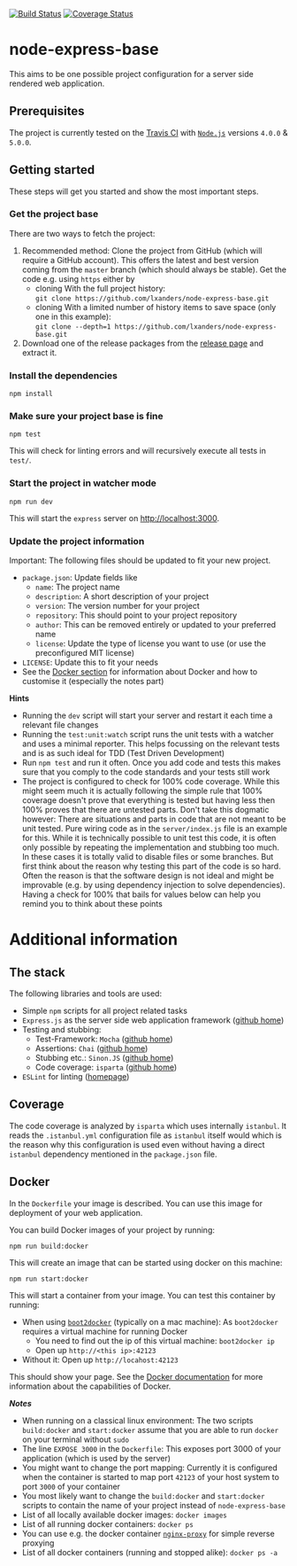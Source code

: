 [![Build Status](https://img.shields.io/travis/lxanders/node-express-base/master.svg?style=flat)](https://travis-ci.org/lxanders/node-express-base)
[![Coverage Status](https://img.shields.io/coveralls/lxanders/node-express-base/master.svg?style=flat)](https://coveralls.io/r/lxanders/node-express-base)

# node-express-base

This aims to be one possible project configuration for a server side rendered web application.

## Prerequisites

The project is currently tested on the [Travis CI](https://travis-ci.org/lxanders/node-express-base) with [`Node.js`](https://nodejs.org) versions `4.0.0` & `5.0.0`.

## Getting started

These steps will get you started and show the most important steps.

### Get the project base

There are two ways to fetch the project:

1. Recommended method: Clone the project from GitHub (which will require a GitHub account). This offers the latest and best version coming from the `master` branch (which should always be stable). Get the code e.g. using `https` either by
    * cloning With the full project history:  
    `git clone https://github.com/lxanders/node-express-base.git`
    * cloning With a limited number of history items to save space (only one in this example):  
    `git clone --depth=1 https://github.com/lxanders/node-express-base.git`
2. Download one of the release packages from the [release page](https://github.com/lxanders/node-express-base/releases) and extract it.

### Install the dependencies

```
npm install
```

### Make sure your project base is fine

```
npm test
```

This will check for linting errors and will recursively execute all tests in `test/`.

### Start the project in watcher mode

```
npm run dev
```

This will start the `express` server on [http://localhost:3000](http://localhost:3000).

### Update the project information

Important: The following files should be updated to fit your new project.

* `package.json`: Update fields like
  * `name`: The project name
  * `description`: A short description of your project
  * `version`: The version number for your project
  * `repository`: This should point to your project repository
  * `author`: This can be removed entirely or updated to your preferred name
  * `license`: Update the type of license you want to use (or use the preconfigured MIT license)
* `LICENSE`: Update this to fit your needs
* See the [Docker section](#docker) for information about Docker and how to customise it (especially the notes part)

**Hints**

* Running the `dev` script will start your server and restart it each time a relevant file changes
* Running the `test:unit:watch` script runs the unit tests with a watcher and uses a minimal reporter. This helps focussing on the relevant tests and is as such ideal for TDD (Test Driven Development)
* Run `npm test` and run it often. Once you add code and tests this makes sure that you comply to the code standards and your tests still work
* The project is configured to check for 100% code coverage. While this might seem much it is actually following the simple rule that 100% coverage doesn't prove that everything is tested but having less then 100% proves that there are untested parts. Don't take this dogmatic however: There are situations and parts in code that are not meant to be unit tested. Pure wiring code as in the `server/index.js` file is an example for this. While it is technically possible to unit test this code, it is often only possible by repeating the implementation and stubbing too much. In these cases it is totally valid to disable files or some branches. But first think about the reason why testing this part of the code is so hard. Often the reason is that the software design is not ideal and might be improvable (e.g. by using dependency injection to solve dependencies). Having a check for 100% that bails for values below can help you remind you to think about these points

# Additional information

## The stack

The following libraries and tools are used:

* Simple `npm` scripts for all project related tasks
* `Express.js` as the server side web application framework ([github home](https://github.com/visionmedia/express))
* Testing and stubbing:
  * Test-Framework: `Mocha` ([github home](https://github.com/visionmedia/mocha))
  * Assertions: `Chai` ([github home](https://github.com/chaijs/chai))
  * Stubbing etc.: `Sinon.JS` ([github home](https://github.com/cjohansen/Sinon.JS))
  * Code coverage: `isparta` ([github home](https://github.com/douglasduteil/isparta))
* `ESLint` for linting ([homepage](http://eslint.org/))

## Coverage

The code coverage is analyzed by `isparta` which uses internally `istanbul`. It reads the `.istanbul.yml` configuration file as `istanbul` itself would which is the reason why this configuration is used even without having a direct `istanbul` dependency mentioned in the `package.json` file.

## <a name="docker">Docker</a>

In the `Dockerfile` your image is described. You can use this image for deployment of your web application.

You can build Docker images of your project by running:

```
npm run build:docker
```

This will create an image that can be started using docker on this machine:

```
npm run start:docker
```

This will start a container from your image. You can test this container by running:

* When using [`boot2docker`](http://boot2docker.io) (typically on a mac machine): As `boot2docker` requires a virtual machine for running Docker
  * You need to find out the ip of this virtual machine: `boot2docker ip`
  * Open up `http://<this ip>:42123`
* Without it: Open up `http://locahost:42123`

This should show your page. See the [Docker documentation](https://docs.docker.com/) for more information about the capabilities of Docker.

***Notes***

* When running on a classical linux environment: The two scripts `build:docker` and `start:docker` assume that you are able to run `docker` on your terminal without `sudo`
* The line `EXPOSE 3000` in the `Dockerfile`: This exposes port 3000 of your application (which is used by the server)
* You might want to change the port mapping: Currently it is configured when the container is started to map port `42123` of your host system to port `3000` of your container
* You most likely want to change the `build:docker` and `start:docker` scripts to contain the name of your project instead of `node-express-base`
* List of all locally available docker images: `docker images`
* List of all running docker containers: `docker ps`
* You can use e.g. the docker container [`nginx-proxy`](https://github.com/jwilder/nginx-proxy) for simple reverse proxying
* List of all docker containers (running and stopped alike): `docker ps -a`
